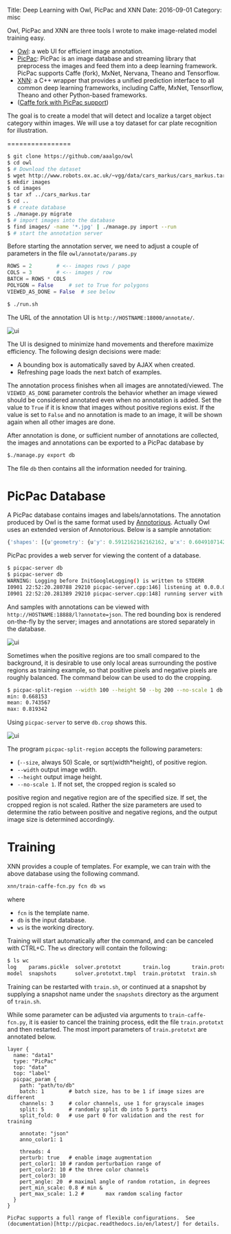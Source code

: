 Title: Deep Learning with Owl, PicPac and XNN
Date: 2016-09-01
Category: misc

Owl, PicPac and XNN are three
tools I wrote to make image-related
model training easy.

* [Owl](https://github.com/aaalgo/owl): a web UI for efficient image annotation.
* [PicPac](https://github.com/aaalgo/picpac): PicPac is an image database and streaming library
that preprocess the images and feed them into a
deep learning framework. PicPac supports Caffe (fork), MxNet, Nervana, Theano and Tensorflow.
* [XNN](https://github.com/aaalgo/xnn): a C++ wrapper that provides a unified
prediction interface
to all common deep learning frameworks, including
Caffe, MxNet, Tensorflow, Theano and other Python-based frameworks.
* ([Caffe fork with PicPac support](https://github.com/aaalgo/caffe))

The goal is to
create a model that will detect and localize
a target object category within images.
We will use a toy dataset for car plate recognition for illustration.

================

```bash
$ git clone https://github.com/aaalgo/owl
$ cd owl
$ # Download the dataset
$ wget http://www.robots.ox.ac.uk/~vgg/data/cars_markus/cars_markus.tar
$ mkdir images
$ cd images
$ tar xf ../cars_markus.tar
$ cd ..
$ # create database
$ ./manage.py migrate
$ # import images into the database
$ find images/ -name '*.jpg' | ./manage.py import --run
$ # start the annotation server
```

Before starting the annotation server, we need to adjust a couple of
parameters in the file ```owl/annotate/params.py```

```python
ROWS = 2		# <-- images rows / page
COLS = 3		# <-- images / row
BATCH = ROWS * COLS
POLYGON = False		# set to True for polygons
VIEWED_AS_DONE = False	# see below
```

```bash
$ ./run.sh
```

The URL of the annotation UI is ```http://HOSTNAME:18000/annotate/```.

![ui]({attach}anno.jpg)

The UI is designed to minimize hand movements and therefore maximize
efficiency.  The following design decisions were made:

* A bounding box is automatically saved by AJAX when created.
* Refreshing page loads the next batch of examples.

The annotation process finishes when all images are annotated/viewed.
The ```VIEWED_AS_DONE``` parameter controls the behavior whether
an image viewed should be considered annotated even when no annotation
is added.  Set the value to ```True``` if it is know that images without
positive regions exist.  If the value is set to ```False``` and no annotation
is made to an image, it will be shown again when all other images are done.

After annotation is done, or sufficient number of annotations are collected,
the images and annotations can be exported to a PicPac database by

```bash
$./manage.py export db
```
The file ```db``` then contains all the information needed for training.

PicPac Database
===============

A PicPac database contains images and labels/annotations.
The annotation produced by Owl is the same format used
by [Annotorious](http://annotorious.github.io/).  Actually
Owl uses an extended version of Annotorious.  Below is
a sample annotation:
```js
{'shapes': [{u'geometry': {u'y': 0.5912162162162162, u'x': 0.6049107142857143, u'width': 0.10491071428571429, u'height': 0.08277027027027027}, u'style': {}, u'type': u'rect'}]}
```

PicPac provides a web server for viewing the content of a database.
```bash
$ picpac-server db
$ picpac-server db
WARNING: Logging before InitGoogleLogging() is written to STDERR
I0901 22:52:20.280788 29210 picpac-server.cpp:146] listening at 0.0.0.0:18888
I0901 22:52:20.281389 29210 picpac-server.cpp:148] running server with 1 threads.
```
And samples with annotations can be viewed with ```http://HOSTNAME:18888/l?annotate=json```.  The red bounding box is rendered on-the-fly by the server; images and annotations are stored separately in the database.

![ui]({attach}picpac.jpg)

Sometimes when the positive regions are too small compared to the background, it is desirable to use only local areas surrounding the postive regions as training example, so that positive pixels and negative pixels are roughly balanced.  The command below can be used to do the cropping.

```bash
$ picpac-split-region --width 100 --height 50 --bg 200 --no-scale 1 db db.crop
min: 0.668153
mean: 0.743567
max: 0.819342
```

Using ```picpac-server``` to serve ```db.crop``` shows this.

![ui]({attach}picpac-crop.jpg)

The program ```picpac-split-region``` accepts the following parameters:

* (```--size```, always 50) Scale, or sqrt(width*height), of positive region.
* ```--width``` output image wdith.
* ```--height``` output image height.
* ```--no-scale 1```.  If not set, the cropped region is scaled so

positive region and negative region are of the specified size.  If
set, the cropped region is not scaled.  Rather the size parameters
are used to determine the ratio between positive and negative regions,
and the output image size is determined accordingly.


Training
========
XNN provides a couple of templates.  For example, we can train
with the above database using the following command.
```bash
xnn/train-caffe-fcn.py fcn db ws
```
where

* ```fcn``` is the template name.
* ```db``` is the input database.
* ```ws``` is the working directory.

Training will start automatically after the command, and can be
canceled with CTRL+C.  The ```ws``` directory will contain the
following:

```bash
$ ls wc
log    params.pickle  solver.prototxt       train.log       train.prototxt.tmpl
model  snapshots      solver.prototxt.tmpl  train.prototxt  train.sh
```
Training can be restarted with ```train.sh```, or continued at a snapshot by supplying a snapshot name under the ```snapshots``` directory as the argument of ```train.sh```. 

While some parameter can be adjusted via arguments to ```train-caffe-fcn.py```,
it is easier to cancel the training process, edit the file ```train.prototxt``` and then restarted.  The most import parameters of ```train.prototxt``` are
annotated below.

```
layer {
  name: "data1"
  type: "PicPac"
  top: "data"
  top: "label"
  picpac_param {
    path: "path/to/db" 
    batch: 1		# batch size, has to be 1 if image sizes are different
    channels: 3		# color channels, use 1 for grayscale images
    split: 5		# randomly split db into 5 parts
    split_fold: 0	# use part 0 for validation and the rest for training

    annotate: "json"
    anno_color1: 1

    threads: 4		
    perturb: true	# enable image augmentation
    pert_color1: 10	# random perturbation range of
    pert_color2: 10	# the three color channels
    pert_color3: 10
    pert_angle: 20	# maximal angle of random rotation, in degrees
    pert_min_scale: 0.8	# min &
    pert_max_scale: 1.2 #       max ramdom scaling factor
  }
}

PicPac supports a full range of flexible configurations.  See
(documentation)[http://picpac.readthedocs.io/en/latest/] for details.
```
